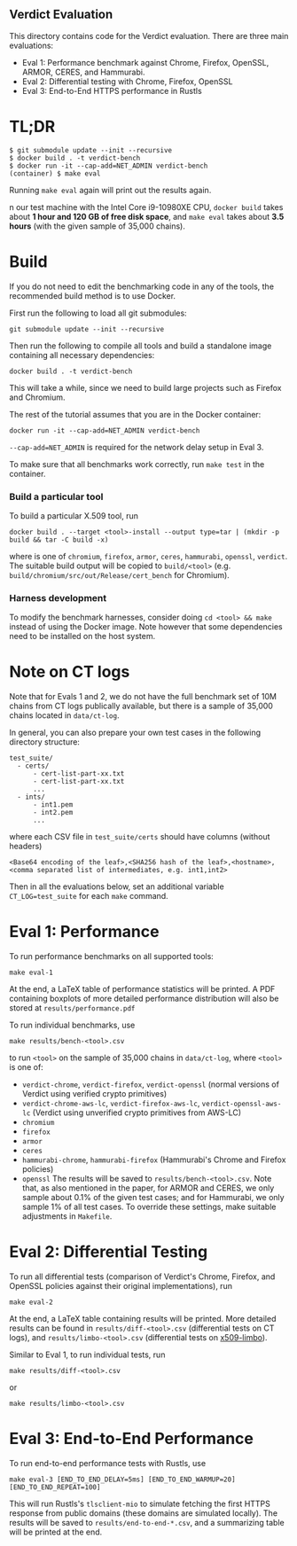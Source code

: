Verdict Evaluation
---

This directory contains code for the Verdict evaluation.
There are three main evaluations:
- Eval 1: Performance benchmark against Chrome, Firefox, OpenSSL, ARMOR, CERES, and Hammurabi.
- Eval 2: Differential testing with Chrome, Firefox, OpenSSL
- Eval 3: End-to-End HTTPS performance in Rustls

# TL;DR

```
$ git submodule update --init --recursive
$ docker build . -t verdict-bench
$ docker run -it --cap-add=NET_ADMIN verdict-bench
(container) $ make eval
```

Running `make eval` again will print out the results again.

n our test machine with the Intel Core i9-10980XE CPU, `docker build` takes about **1 hour and 120 GB of free disk space**,
and `make eval` takes about **3.5 hours** (with the given sample of 35,000 chains).

# Build

If you do not need to edit the benchmarking code in any of the tools, the recommended
build method is to use Docker.

First run the following to load all git submodules:
```
git submodule update --init --recursive
```

Then run the following to compile all tools and build a standalone image
containing all necessary dependencies:
```
docker build . -t verdict-bench
```
This will take a while, since we need to build large projects such as Firefox and Chromium.

The rest of the tutorial assumes that you are in the Docker container:
```
docker run -it --cap-add=NET_ADMIN verdict-bench
```
`--cap-add=NET_ADMIN` is required for the network delay setup in Eval 3.

To make sure that all benchmarks work correctly, run `make test` in the container.

### Build a particular tool
To build a particular X.509 tool, run
```
docker build . --target <tool>-install --output type=tar | (mkdir -p build && tar -C build -x)
```
where <tool> is one of `chromium`, `firefox`, `armor`, `ceres`, `hammurabi`, `openssl`, `verdict`.
The suitable build output will be copied to `build/<tool>` (e.g. `build/chromium/src/out/Release/cert_bench` for Chromium).

### Harness development

To modify the benchmark harnesses, consider doing `cd <tool> && make` instead of using the Docker image.
Note however that some dependencies need to be installed on the host system.

# Note on CT logs
Note that for Evals 1 and 2, we do not have the full benchmark set of 10M chains from CT logs publically available,
but there is a sample of 35,000 chains located in `data/ct-log`.

In general, you can also prepare your own test cases in the following directory structure:
```
test_suite/
  - certs/
      - cert-list-part-xx.txt
      - cert-list-part-xx.txt
      ...
  - ints/
      - int1.pem
      - int2.pem
      ...
```
where each CSV file in `test_suite/certs` should have columns (without headers)
```
<Base64 encoding of the leaf>,<SHA256 hash of the leaf>,<hostname>,<comma separated list of intermediates, e.g. int1,int2>
```

Then in all the evaluations below, set an additional variable `CT_LOG=test_suite` for each `make` command.

# Eval 1: Performance

To run performance benchmarks on all supported tools:
```
make eval-1
```

At the end, a LaTeX table of performance statistics will be printed.
A PDF containing boxplots of more detailed performance distribution will also be stored at `results/performance.pdf`

To run individual benchmarks, use
```
make results/bench-<tool>.csv
```
to run `<tool>` on the sample of 35,000 chains in `data/ct-log`,
where `<tool>` is one of:
- `verdict-chrome`, `verdict-firefox`, `verdict-openssl` (normal versions of Verdict using verified crypto primitives)
- `verdict-chrome-aws-lc`, `verdict-firefox-aws-lc`, `verdict-openssl-aws-lc` (Verdict using unverified crypto primitives from AWS-LC)
- `chromium`
- `firefox`
- `armor`
- `ceres`
- `hammurabi-chrome`, `hammurabi-firefox` (Hammurabi's Chrome and Firefox policies)
- `openssl`
The results will be saved to `results/bench-<tool>.csv`.
Note that, as also mentioned in the paper, for ARMOR and CERES, we only sample about 0.1% of the given test cases;
and for Hammurabi, we only sample 1% of all test cases.
To override these settings, make suitable adjustments in `Makefile`.

# Eval 2: Differential Testing

To run all differential tests (comparison of Verdict's Chrome, Firefox,
and OpenSSL policies against their original implementations), run
```
make eval-2
```

At the end, a LaTeX table containing results will be printed.
More detailed results can be found in `results/diff-<tool>.csv` (differential tests on CT logs),
and `results/limbo-<tool>.csv` (differential tests on [x509-limbo](https://github.com/C2SP/x509-limbo)).

Similar to Eval 1, to run individual tests, run
```
make results/diff-<tool>.csv
```
or
```
make results/limbo-<tool>.csv
```

# Eval 3: End-to-End Performance

To run end-to-end performance tests with Rustls, use
```
make eval-3 [END_TO_END_DELAY=5ms] [END_TO_END_WARMUP=20] [END_TO_END_REPEAT=100]
```
This will run Rustls's `tlsclient-mio` to simulate fetching the first HTTPS response from public domains
(these domains are simulated locally).
The results will be saved to `results/end-to-end-*.csv`, and a summarizing table will be printed at the end.
